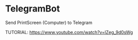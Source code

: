# TelegramBot
Send PrintScreen (Computer) to Telegram

TUTORIAL:
https://www.youtube.com/watch?v=lZeg_9d0sWg
